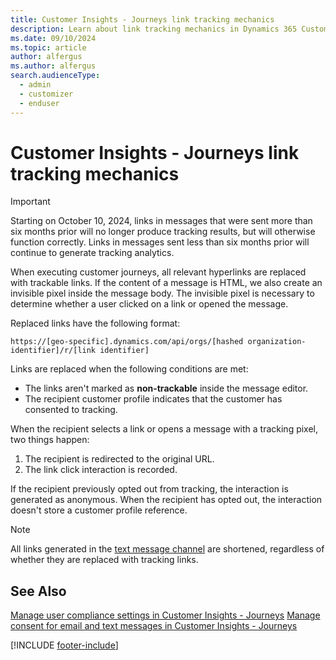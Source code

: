 ```yaml
---
title: Customer Insights - Journeys link tracking mechanics
description: Learn about link tracking mechanics in Dynamics 365 Customer Insights - Journeys.
ms.date: 09/10/2024
ms.topic: article
author: alfergus
ms.author: alfergus
search.audienceType: 
  - admin
  - customizer
  - enduser
---
```


# Customer Insights - Journeys link tracking mechanics

> [!IMPORTANT]
> Starting on October 10, 2024, links in messages that were sent more than six months prior will no longer produce tracking results, but will otherwise function correctly. Links in messages sent less than six months prior will continue to generate tracking analytics.

When executing customer journeys, all relevant hyperlinks are replaced with trackable links. If the content of a message is HTML, we also create an invisible pixel inside the message body. The invisible pixel is necessary to determine whether a user clicked on a link or opened the message.

Replaced links have the following format:

`https://[geo-specific].dynamics.com/api/orgs/[hashed organization-identifier]/r/[link identifier]`

Links are replaced when the following conditions are met:

- The links aren't marked as **non-trackable** inside the message editor.
- The recipient customer profile indicates that the customer has consented to tracking.

When the recipient selects a link or opens a message with a tracking pixel, two things happen:

1. The recipient is redirected to the original URL.
1. The link click interaction is recorded.

If the recipient previously opted out from tracking, the interaction is generated as anonymous. When the recipient has opted out, the interaction doesn't store a customer profile reference.

> [!NOTE]
> All links generated in the [text message channel](real-time-marketing-outbound-text-messaging.md) are shortened, regardless of whether they are replaced with tracking links.

## See Also
[Manage user compliance settings in Customer Insights - Journeys](real-time-marketing-compliance-settings.md)
[Manage consent for email and text messages in Customer Insights - Journeys](real-time-marketing-email-text-consent.md)

[!INCLUDE [footer-include](./includes/footer-banner.md)]
